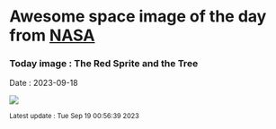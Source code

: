
# Awesome space image of the day from [NASA](https://api.nasa.gov/)

### Today image : The Red Sprite and the Tree
Date : 2023-09-18

![](https://apod.nasa.gov/apod/image/2309/SpriteTree_Villaeys_960.jpg)

<small>Latest update : Tue Sep 19 00:56:39 2023</small>
        
